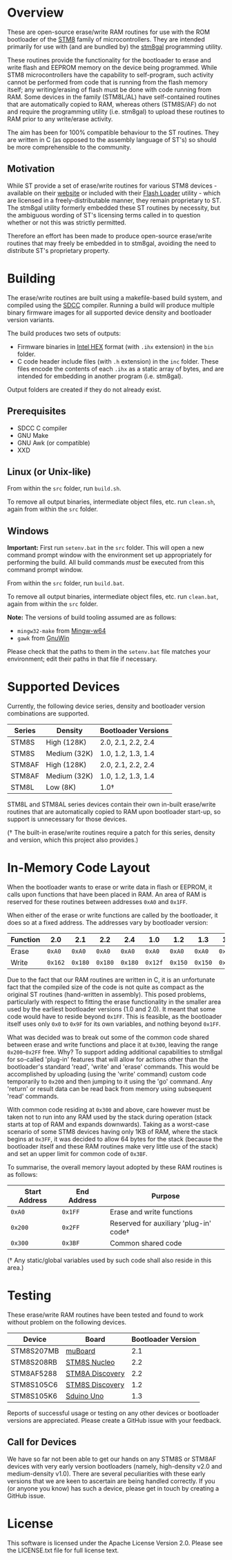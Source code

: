 # Overview

These are open-source erase/write RAM routines for use with the ROM bootloader of the [STM8](https://www.st.com/en/microcontrollers-microprocessors/stm8-8-bit-mcus.html) family of microcontrollers. They are intended primarily for use with (and are bundled by) the [stm8gal](https://github.com/gicking/stm8gal) programming utility.

These routines provide the functionality for the bootloader to erase and write flash and EEPROM memory on the device being programmed. While STM8 microcontrollers have the capability to self-program, such activity cannot be performed from code that is running from the flash memory itself; any writing/erasing of flash must be done with code running from RAM. Some devices in the family (STM8L/AL) have self-contained routines that are automatically copied to RAM, whereas others (STM8S/AF) do not and require the programming utility (i.e. stm8gal) to upload these routines to RAM prior to any write/erase activity.

The aim has been for 100% compatible behaviour to the ST routines. They are written in C (as opposed to the assembly language of ST's) so should be more comprehensible to the community.

## Motivation

While ST provide a set of erase/write routines for various STM8 devices - available on their [website](https://www.st.com/en/embedded-software/stsw-stm8068.html) or included with their [Flash Loader](https://www.st.com/en/development-tools/flasher-stm8.html) utility - which are licensed in a freely-distributable manner, they remain proprietary to ST. The stm8gal utility formerly embedded these ST routines by necessity, but the ambiguous wording of ST's licensing terms called in to question whether or not this was strictly permitted.

Therefore an effort has been made to produce open-source erase/write routines that may freely be embedded in to stm8gal, avoiding the need to distribute ST's proprietary property.

# Building

The erase/write routines are built using a makefile-based build system, and compiled using the [SDCC](http://sdcc.sourceforge.net) compiler. Running a build will produce multiple binary firmware images for all supported device density and bootloader version variants.

The build produces two sets of outputs:

* Firmware binaries in [Intel HEX](https://en.wikipedia.org/wiki/Intel_HEX) format (with `.ihx` extension) in the `bin` folder.
* C code header include files (with `.h` extension) in the `inc` folder. These files encode the contents of each `.ihx` as a static array of bytes, and are intended for embedding in another program (i.e. stm8gal).

Output folders are created if they do not already exist.

## Prerequisites

* SDCC C compiler
* GNU Make
* GNU Awk (or compatible)
* XXD

## Linux (or Unix-like)

From within the `src` folder, run `build.sh`.

To remove all output binaries, intermediate object files, etc. run `clean.sh`, again from within the `src` folder.

## Windows

**Important:** First run `setenv.bat` in the `src` folder. This will open a new command prompt window with the environment set up appropriately for performing the build. All build commands *must* be executed from this command prompt window.

From within the `src` folder, run `build.bat`.

To remove all output binaries, intermediate object files, etc. run `clean.bat`, again from within the `src` folder.

**Note:** The versions of build tooling assumed are as follows:

* `mingw32-make` from [Mingw-w64](http://mingw-w64.org)
* `gawk` from [GnuWin](http://gnuwin32.sourceforge.net/packages/gawk.htm)

Please check that the paths to them in the `setenv.bat` file matches your environment; edit their paths in that file if necessary.

# Supported Devices

Currently, the following device series, density and bootloader version combinations are supported.

| Series | Density      | Bootloader Versions |
| ------ | ------------ | ------------------- |
| STM8S  | High (128K)  | 2.0, 2.1, 2.2, 2.4  |
| STM8S  | Medium (32K) | 1.0, 1.2, 1.3, 1.4  |
| STM8AF | High (128K)  | 2.0, 2.1, 2.2, 2.4  |
| STM8AF | Medium (32K) | 1.0, 1.2, 1.3, 1.4  |
| STM8L  | Low (8K)     | 1.0†                |

STM8L and STM8AL series devices contain their own in-built erase/write routines that are automatically copied to RAM upon bootloader start-up, so support is unnecessary for those devices.

(† The built-in erase/write routines require a patch for this series, density and version, which this project also provides.)

# In-Memory Code Layout

When the bootloader wants to erase or write data in flash or EEPROM, it calls upon functions that have been placed in RAM. An area of RAM is reserved for these routines between addresses `0xA0` and `0x1FF`.

When either of the erase or write functions are called by the bootloader, it does so at a fixed address. The addresses vary by bootloader version:

| Function | 2.0     | 2.1     | 2.2     | 2.4     | 1.0     | 1.2     | 1.3     | 1.4     |
| -------- | ------- | ------- | ------- | ------- | ------- | ------- | ------- | ------- |
| Erase    | `0xA0`  | `0xA0`  | `0xA0`  | `0xA0`  | `0xA0`  | `0xA0`  | `0xA0`  | `0xA0`  |
| Write    | `0x162` | `0x180` | `0x180` | `0x180` | `0x12f` | `0x150` | `0x150` | `0x150` |

Due to the fact that our RAM routines are written in C, it is an unfortunate fact that the compiled size of the code is not quite as compact as the original ST routines (hand-written in assembly). This posed problems, particularly with respect to fitting the erase functionality in the smaller area used by the earliest bootloader versions (1.0 and 2.0). It meant that some code would have to reside beyond `0x1FF`. This is feasible, as the bootloader itself uses only `0x0` to `0x9F` for its own variables, and nothing beyond `0x1FF`.

What was decided was to break out some of the common code shared between erase and write functions and place it at `0x300`, leaving the range `0x200`-`0x2FF` free. Why? To support adding additional capabilities to stm8gal for so-called 'plug-in' features that will allow for actions other than the bootloader's standard 'read', 'write' and 'erase' commands. This would be accomplished by uploading (using the 'write' command) custom code temporarily to `0x200` and then jumping to it using the 'go' command. Any 'return' or result data can be read back from memory using subsequent 'read' commands.

With common code residing at `0x300` and above, care however must be taken not to run into any RAM used by the stack during operation (stack starts at top of RAM and expands downwards). Taking as a worst-case scenario of some STM8 devices having only 1KB of RAM, where the stack begins at `0x3FF`, it was decided to allow 64 bytes for the stack (because the bootloader itself and these RAM routines make very little use of the stack) and set an upper limit for common code of `0x3BF`.

To summarise, the overall memory layout adopted by these RAM routines is as follows:

| Start Address | End Address | Purpose                                |
| ------------- | ----------- | -------------------------------------- |
| `0xA0`        | `0x1FF`     | Erase and write functions              |
| `0x200`       | `0x2FF`     | Reserved for auxiliary 'plug-in' code† |
| `0x300`       | `0x3BF`     | Common shared code                     |

(† Any static/global variables used by such code shall also reside in this area.)

# Testing

These erase/write RAM routines have been tested and found to work without problem on the following devices.

| Device     | Board                                                                          | Bootloader Version |
| ---------- | ------------------------------------------------------------------------------ | ------------------ |
| STM8S207MB | [muBoard](http://www.cream-tea.de/presentations/160305_PiAndMore.pdf)          | 2.1                |
| STM8S208RB | [STM8S Nucleo](https://www.st.com/en/evaluation-tools/nucleo-8s208rb.html)     | 2.2                |
| STM8AF5288 | [STM8A Discovery](https://www.st.com/en/evaluation-tools/stm8a-discovery.html) | 2.2                |
| STM8S105C6 | [STM8S Discovery](https://www.st.com/en/evaluation-tools/stm8s-discovery.html) | 1.2                |
| STM8S105K6 | [Sduino Uno](https://github.com/roybaer/sduino_uno)                            | 1.3                |

Reports of successful usage or testing on any other devices or bootloader versions are appreciated. Please create a GitHub issue with your feedback.

## Call for Devices

We have so far not been able to get our hands on any STM8S or STM8AF devices with very early version bootloaders (namely, high-density v2.0 and medium-density v1.0). There are several peculiarities with these early versions that we are keen to ascertain are being handled correctly. If you (or anyone you know) has such a device, please get in touch by creating a GitHub issue.

# License

This software is licensed under the Apache License Version 2.0. Please see the LICENSE.txt file for full license text.